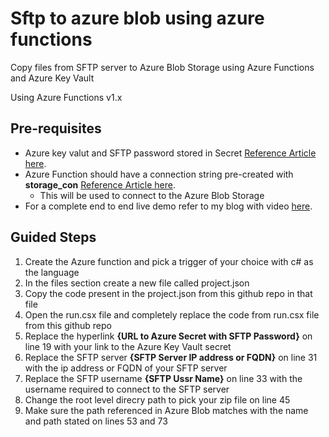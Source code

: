 # Sftp to azure blob using azure functions
Copy files from SFTP server to Azure Blob Storage using Azure Functions and Azure Key Vault

Using Azure Functions v1.x

## Pre-requisites
- Azure key valut and SFTP password stored in Secret [Reference Article here](https://blogs.msdn.microsoft.com/benjaminperkins/2018/06/13/create-an-azure-key-vault-and-secret/).
- Azure Function should have a connection string pre-created with **storage_con** [Reference Article here](https://docs.microsoft.com/en-us/azure/azure-functions/functions-scenario-database-table-cleanup).
  - This will be used to connect to the Azure Blob Storage
- For a complete end to end live demo refer to my blog with video [here](https://www.jasjitchopra.com/url).
## Guided Steps
1. Create the Azure function and pick a trigger of your choice with c# as the language
2. In the files section create a new file called project.json
3. Copy the code present in the project.json from this github repo in that file
4. Open the run.csx file and completely replace the code from run.csx file from this github repo
5. Replace the hyperlink **{URL to Azure Secret with SFTP Password}** on line 19 with your link to the Azure Key Vault secret
6. Replace the SFTP server **{SFTP Server IP address or FQDN}** on line 31 with the ip address or FQDN of your SFTP server
7. Replace the SFTP username **{SFTP Ussr Name}** on line 33 with the username required to connect to the SFTP server
8. Change the root level direcry path to pick your zip file on line 45
9. Make sure the path referenced in Azure Blob matches with the name and path stated on lines 53 and 73
